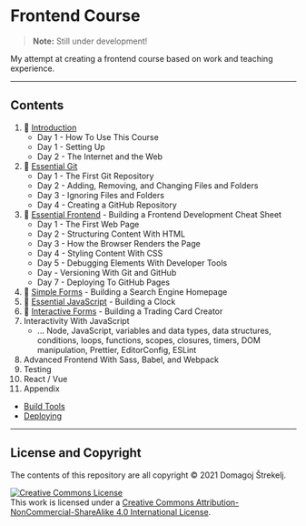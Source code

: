 # Frontend Course

> **Note:** Still under development!

My attempt at creating a frontend course based on work and teaching experience.

---

## Contents

1. :construction: [Introduction](./introduction)
   - Day 1 - How To Use This Course
   - Day 1 - Setting Up
   - Day 2 - The Internet and the Web
2. :construction: [Essential Git](./essential-git)
   - Day 1 - The First Git Repository
   - Day 2 - Adding, Removing, and Changing Files and Folders
   - Day 3 - Ignoring Files and Folders
   - Day 4 - Creating a GitHub Repository
3. :construction: [Essential Frontend](./essential-frontend) - Building a Frontend Development Cheat Sheet
   - Day 1 - The First Web Page
   - Day 2 - Structuring Content With HTML
   - Day 3 - How the Browser Renders the Page
   - Day 4 - Styling Content With CSS
   - Day 5 - Debugging Elements With Developer Tools
   - Day - Versioning With Git and GitHub
   - Day 7 - Deploying To GitHub Pages
4. :construction: [Simple Forms](./simple-forms) - Building a Search Engine Homepage
5. :construction: [Essential JavaScript](./essential-javascript) - Building a Clock
6. :construction: [Interactive Forms](./interactive-forms) - Building a Trading Card Creator
7. Interactivity With JavaScript
   - ... Node, JavaScript, variables and data types, data structures, conditions, loops, functions, scopes, closures, timers, DOM manipulation, Prettier, EditorConfig, ESLint
8. Advanced Frontend With Sass, Babel, and Webpack
9. Testing
10. React / Vue
11. Appendix

- [Build Tools](./build-tools)
- [Deploying](./deploying)

---

## License and Copyright

The contents of this repository are all copyright &copy; 2021 Domagoj Štrekelj.

<a rel="license" href="http://creativecommons.org/licenses/by-nc-sa/4.0/"><img alt="Creative Commons License" style="border-width:0" src="https://i.creativecommons.org/l/by-nc-sa/4.0/80x15.png" /></a><br />This work is licensed under a <a rel="license" href="http://creativecommons.org/licenses/by-nc-sa/4.0/">Creative Commons Attribution-NonCommercial-ShareAlike 4.0 International License</a>.

